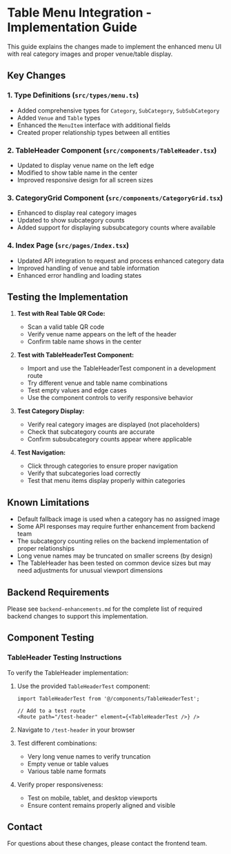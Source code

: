 # Table Menu Integration - Implementation Guide

This guide explains the changes made to implement the enhanced menu UI with real category images and proper venue/table display.

## Key Changes

### 1. Type Definitions (`src/types/menu.ts`)
- Added comprehensive types for `Category`, `SubCategory`, `SubSubCategory`
- Added `Venue` and `Table` types
- Enhanced the `MenuItem` interface with additional fields
- Created proper relationship types between all entities

### 2. TableHeader Component (`src/components/TableHeader.tsx`)
- Updated to display venue name on the left edge
- Modified to show table name in the center
- Improved responsive design for all screen sizes

### 3. CategoryGrid Component (`src/components/CategoryGrid.tsx`)
- Enhanced to display real category images
- Updated to show subcategory counts
- Added support for displaying subsubcategory counts where available

### 4. Index Page (`src/pages/Index.tsx`)
- Updated API integration to request and process enhanced category data
- Improved handling of venue and table information
- Enhanced error handling and loading states

## Testing the Implementation

1. **Test with Real Table QR Code:**
   - Scan a valid table QR code
   - Verify venue name appears on the left of the header
   - Confirm table name shows in the center
   
2. **Test with TableHeaderTest Component:**
   - Import and use the TableHeaderTest component in a development route
   - Try different venue and table name combinations
   - Test empty values and edge cases
   - Use the component controls to verify responsive behavior

2. **Test Category Display:**
   - Verify real category images are displayed (not placeholders)
   - Check that subcategory counts are accurate
   - Confirm subsubcategory counts appear where applicable

3. **Test Navigation:**
   - Click through categories to ensure proper navigation
   - Verify that subcategories load correctly
   - Test that menu items display properly within categories

## Known Limitations

- Default fallback image is used when a category has no assigned image
- Some API responses may require further enhancement from backend team
- The subcategory counting relies on the backend implementation of proper relationships
- Long venue names may be truncated on smaller screens (by design)
- The TableHeader has been tested on common device sizes but may need adjustments for unusual viewport dimensions

## Backend Requirements

Please see `backend-enhancements.md` for the complete list of required backend changes to support this implementation.

## Component Testing

### TableHeader Testing Instructions

To verify the TableHeader implementation:

1. Use the provided `TableHeaderTest` component:
   ```tsx
   import TableHeaderTest from '@/components/TableHeaderTest';
   
   // Add to a test route
   <Route path="/test-header" element={<TableHeaderTest />} />
   ```

2. Navigate to `/test-header` in your browser

3. Test different combinations:
   - Very long venue names to verify truncation
   - Empty venue or table values
   - Various table name formats

4. Verify proper responsiveness:
   - Test on mobile, tablet, and desktop viewports
   - Ensure content remains properly aligned and visible

## Contact

For questions about these changes, please contact the frontend team.

